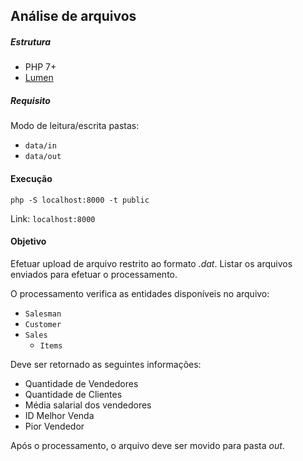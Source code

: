 ## Análise de arquivos

##### Estrutura
- PHP 7+
- [Lumen](https://lumen.laravel.com/)

##### Requisito
Modo de leitura/escrita pastas:
- `data/in`
- `data/out`

#### Execução

`php -S localhost:8000 -t public`

Link: `localhost:8000`


#### Objetivo
Efetuar upload de arquivo restrito ao formato *.dat*.
Listar os arquivos enviados para efetuar o processamento.

O processamento verifica as entidades disponíveis no arquivo:
- `Salesman`
- `Customer`
- `Sales`
    - `Items`

Deve ser retornado as seguintes informações:
- Quantidade de Vendedores
- Quantidade de Clientes
- Média salarial dos vendedores
- ID Melhor Venda
- Pior Vendedor

Após o processamento, o arquivo deve ser movido para pasta *out*.
